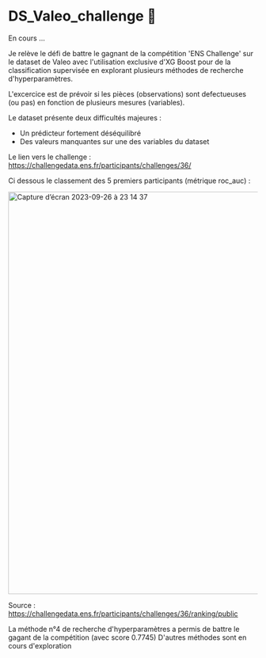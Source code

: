 # DS_Valeo_challenge :car:
En cours ...

Je relève le défi de battre le gagnant de la compétition 'ENS Challenge' sur le dataset de Valeo avec l'utilisation exclusive d'XG Boost pour de la classification supervisée en explorant plusieurs méthodes de recherche d'hyperparamètres.

L'excercice est de prévoir si les pièces (observations) sont defectueuses (ou pas) en fonction de plusieurs mesures (variables).

Le dataset présente deux difficultés majeures : 
- Un prédicteur fortement déséquilibré
- Des valeurs manquantes sur une des variables du dataset

Le lien vers le challenge : https://challengedata.ens.fr/participants/challenges/36/

Ci dessous le classement des 5 premiers participants (métrique roc_auc) : 

<img width="813" alt="Capture d’écran 2023-09-26 à 23 14 37" src="https://github.com/Bendrox/DS_Valeo_challenge/assets/145064474/58fd5d4c-848c-483d-bb2b-4bbe907de7dd">


Source : https://challengedata.ens.fr/participants/challenges/36/ranking/public


La méthode n°4 de recherche d'hyperparamètres a permis de battre le gagant de la compétition (avec score 0.7745)
D'autres méthodes sont en cours d'exploration
